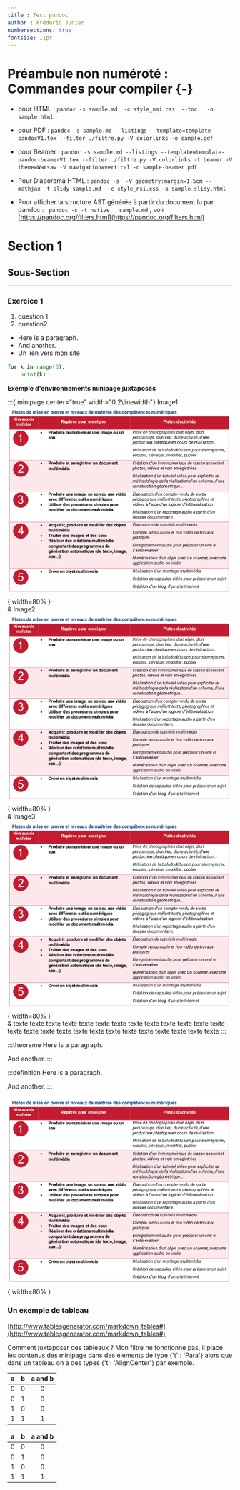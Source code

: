 ```yaml
---
title : Test pandoc
author : Frédéric Junier
numbersections: true
fontsize: 11pt
---
```



# Préambule non numéroté : Commandes pour compiler {-}



* pour HTML : `pandoc -s sample.md  -c style_nsi.css  --toc   -o  sample.html`

* pour PDF : `pandoc -s sample.md --listings --template=template-pandocV1.tex --filter ./filtre.py -V colorlinks -o sample.pdf`

* pour Beamer :  `pandoc -s sample.md --listings --template=template-pandoc-beamerV1.tex --filter ./filtre.py -V colorlinks -t beamer -V theme=Warsaw -V navigation=vertical -o sample-beamer.pdf`

* Pour Diaporama HTML : `pandoc -s  -V geometry:margin=1.5cm --mathjax -t slidy sample.md  -c style_nsi.css -o sample-slidy.html`

* Pour afficher la structure AST générée à partir du document lu par pandoc : ` pandoc -s -t native   sample.md` , voir  [https://pandoc.org/filters.html](https://pandoc.org/filters.html)

# Section 1

## Sous-Section

--------------------
### Exercice 1

1. question 1
2. question2

<div id="exemple" class="exercice">

* Here is a paragraph.
* And another.
* Un lien  vers [mon site](https://frederic-junier.org/)


~~~python
for k in range(3):
    print(k)
~~~


</div>



__Exemple d'environnements minipage juxtaposés__

:::{.minipage  center="true" width="0.2\linewidth"}
Image1 ![On rajoute un backslash après l'image pour qu'elle ne soit pas une figure](image.png){ width=80% }\
&
Image2
![On rajoute un backslash après l'image pour qu'elle ne soit pas une figure](image.png){ width=80% }\
&
Image3
![On rajoute un backslash après l'image pour qu'elle ne soit pas une figure](image.png){ width=80% }\
&
texte texte texte texte texte texte texte texte texte texte texte texte texte texte texte texte texte texte texte texte texte texte texte texte texte texte 
:::


:::theoreme
Here is a paragraph.

And another.
:::


:::definition
Here is a paragraph.

And another.
:::

![une image flottante](image.png){ width=80% }



### Un exemple de tableau 

[http://www.tablesgenerator.com/markdown_tables#](http://www.tablesgenerator.com/markdown_tables#)

Comment juxtaposer des tableaux ? Mon filtre ne fonctionne pas, il place les contenus des minipage dans des  éléments de type {'t' : 'Para'} 
alors que dans un tableau on a des types {'t': 'AlignCenter'} par exemple.


| a | b | a and b |
|:-:|:-:|:-------:|
| 0 | 0 |    0    |
| 0 | 1 |    0    |
| 1 | 0 |    0    |
| 1 | 1 |    1    |

| a | b | a and b |
|:-:|:-:|:-------:|
| 0 | 0 |    0    |
| 0 | 1 |    0    |
| 1 | 0 |    0    |
| 1 | 1 |    1    |




